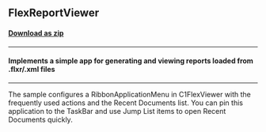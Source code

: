 ## FlexReportViewer
#### [Download as zip](https://minhaskamal.github.io/DownGit/#/home?url=https://github.com/GrapeCity/ComponentOne-WinForms-Samples/tree/master/Core\FlexReport\CS\FlexReportViewer)
____
#### Implements a simple app for generating and viewing reports loaded from .flxr/.xml files
____
The sample configures a RibbonApplicationMenu in C1FlexViewer with the frequently used actions and the Recent Documents list. You can pin this application to the TaskBar and use Jump List items to open Recent Documents quickly. 